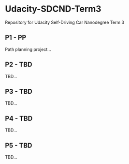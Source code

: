 # Udacity-SDCND-Term3
Repository for Udacity Self-Driving Car Nanodegree Term 3

## P1 - PP

Path planning project...

## P2 - TBD

TBD...

## P3 - TBD

TBD...

## P4 - TBD

TBD...

## P5 - TBD

TBD... 
